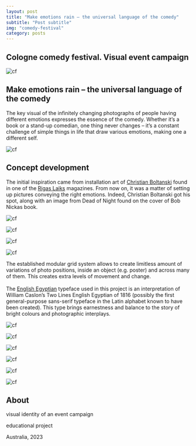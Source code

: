 ```yaml
---
layout: post
title: "Make emotions rain – the universal language of the comedy"
subtitle: "Post subtitle"
img: "comedy-festival"
category: posts
---
```


## Cologne comedy festival. Visual event campaign

![cf](/img/comedy-festival-1.jpg)

## Make emotions rain – the universal language of the comedy

<span class="half-content">The key visual of the infinitely changing photographs of people having different emotions expresses the essence of the comedy.
Whether it’s a book or a stand-up comedian, one thing never changes – it’s a constant challenge of simple things in life that draw various emotions, making one a different self.

![cf](/img/comedy-festival-2.jpg)

## Concept development

<span class="half-content">The initial inspiration came from installation art of [Christian Boltanski](https://en.wikipedia.org/wiki/Christian_Boltanski) 
found in one of the [Rigas Laiks](https://www.rigaslaiks.com/) magazines. From now on, it was a matter of setting up pictures conveying the right emotions. Indeed, Christian Boltanski got his spot,
along with an image from Dead of Night found on the cover of Bob Nickas book.

![cf](/img/comedy-festival-10.jpg)

![cf](/img/comedy-festival-3.jpg)

![cf](/img/comedy-festival-12.jpg)

![cf](/img/comedy-festival-4.jpg)

<span class="half-content">The established modular grid system allows to create limitless amount of variations of photo positions, inside an object (e.g. poster) and across many of them. 
This creates extra levels of movement and change. 
<br/><br/>The [English Egyptian](https://www.abyme.net/catalogue/englishegyptian/) typeface used in this project is an interpretation of William Caslon’s
Two Lines English Egyptian of 1816 (possibly the first general-purpose sans-serif typeface in the Latin alphabet known to have been created). This type brings earnestness and balance to the story
of bright colours and photographic interplays.

![cf](/img/comedy-festival-11.jpg)

![cf](/img/comedy-festival-5.jpg)

![cf](/img/comedy-festival-6.jpg)

![cf](/img/comedy-festival-7.jpg)

![cf](/img/comedy-festival-8.jpg)

![cf](/img/comedy-festival-9.jpg)

## About

visual identity of an event campaign

educational project

Australia, 2023